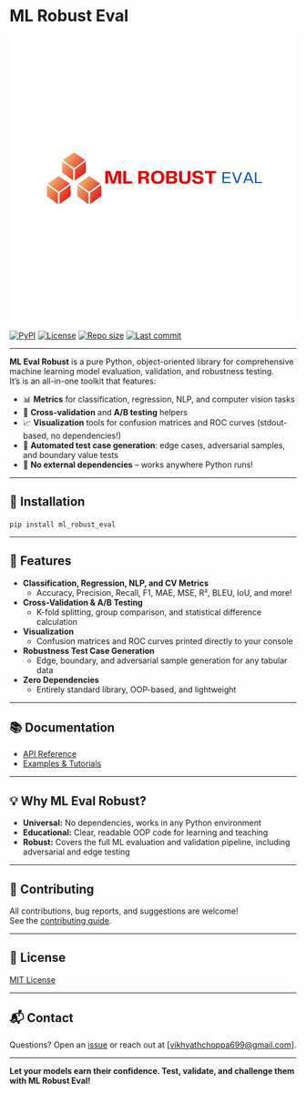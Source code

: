 # ML Robust Eval

![ml-eval-robust-logo](./assets/ML%20Eval.png)

[![PyPI](https://img.shields.io/pypi/v/ml-eval-robust?color=blue&logo=PyPI)]()
[![License](https://img.shields.io/pypi/l/ml-eval-robust)](https://github.com/VikhyatChoppa18/ml_robust_eval/blob/main/LICENSE)
[![Repo size](https://img.shields.io/github/repo-size/yourusername/ml-eval-robust)](https://github.com/VikhyatChoppa18/ml_robust_eval)
[![Last commit](https://img.shields.io/github/last-commit/yourusername/ml-eval-robust?logo=git)](https://github.com/VikhyatChoppa18/ml_robust_eval/commits/main)

---

**ML Eval Robust** is a pure Python, object-oriented library for comprehensive machine learning model evaluation, validation, and robustness testing.  
It’s is an all-in-one toolkit that features:

- 📊 **Metrics** for classification, regression, NLP, and computer vision tasks  
- 🔁 **Cross-validation** and **A/B testing** helpers  
- 📈 **Visualization** tools for confusion matrices and ROC curves (stdout-based, no dependencies!)  
- 🦾 **Automated test case generation**: edge cases, adversarial samples, and boundary value tests  
- 🧩 **No external dependencies** – works anywhere Python runs!

---

## 🚀 Installation
<code>pip install ml_robust_eval</code>

---

## 🧠 Features

- **Classification, Regression, NLP, and CV Metrics**  
  - Accuracy, Precision, Recall, F1, MAE, MSE, R², BLEU, IoU, and more!
- **Cross-Validation & A/B Testing**
  - K-fold splitting, group comparison, and statistical difference calculation
- **Visualization**
  - Confusion matrices and ROC curves printed directly to your console
- **Robustness Test Case Generation**
  - Edge, boundary, and adversarial sample generation for any tabular data
- **Zero Dependencies**
  - Entirely standard library, OOP-based, and lightweight

---

## 📚 Documentation

- [API Reference](https://ml-robust-eval.readthedocs.io/en/latest/api_reference.html)
- [Examples & Tutorials](https://ml-robust-eval.readthedocs.io/en/latest/usage.html)

---

## 💡 Why ML Eval Robust?

- **Universal:** No dependencies, works in any Python environment
- **Educational:** Clear, readable OOP code for learning and teaching
- **Robust:** Covers the full ML evaluation and validation pipeline, including adversarial and edge testing

---

## 🤝 Contributing

All contributions, bug reports, and suggestions are welcome!  
See the [contributing guide](https://github.com/VikhyatChoppa18/ml_robust_eval/blob/main/blob/contributing.md).

---

## 📜 License

[MIT License](https://github.com/VikhyatChoppa18/ml_robust_eval/blob/main/LICENSE)

---

## 📬 Contact

Questions? Open an [issue](https://github.com/VikhyatChoppa18/ml_robust_eval/issues) or reach out at [vikhyathchoppa699@gmail.com].

---

**Let your models earn their confidence. Test, validate, and challenge them with ML Robust Eval!**

